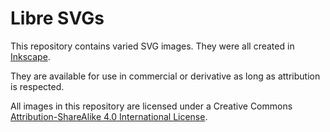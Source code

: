 # Libre SVGs

This repository contains varied SVG images. They were all created in [Inkscape][inkscape].

They are available for use in commercial or derivative as long as attribution is respected.

All images in this repository are licensed under a Creative Commons
[Attribution-ShareAlike 4.0 International License][cc-by-sa].

[inkscape]: https://inkscape.org/
[cc-by-sa]: http://creativecommons.org/licenses/by-sa/4.0/
